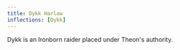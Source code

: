 ```yaml
---
title: Dykk Harlaw
inflections: [Dykk]
---
```


Dykk is an Ironborn raider placed under Theon's authority.


